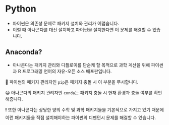 # Python

- 파이썬은 의존성 문제로 패키지 설치와 관리가 어렵습니다.
- 이럴 때 아나콘다를 대신 설치하고 파이썬을 설치한다면 이 문제를 해결할 수 있습니다.

## Anaconda?

- 아나콘다는 패키지 관리와 디플로이를 단순케 할 목적으로 과학 계산을 위해 파이썬과 R 프로그래밍 언어의 자유-오픈 소스 배포판입니다.

🤔 파이썬의 패키지 관리자인 `pip`은 패키지 충돌 시 이 부분을 무시합니다.

😀 아나콘다의 패키지 관리자인 `conda`는 패키지 충돌 시 현재 환경과 충돌 여부를 확인해줍니다.

❗ 또한 아나콘다는 상당한 양의 수학 및 과학 패키지들을 기본적으로 가지고 있기 때문에 이런 패키지들을 직접 설치해야하는 파이썬의 디펜던시 문제를 해결할 수 있습니다.
